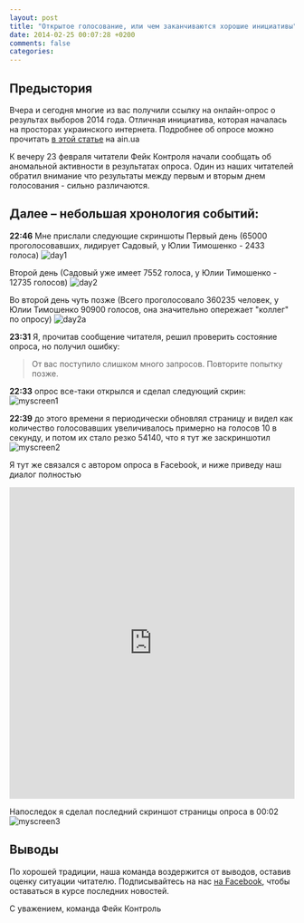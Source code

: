 ```yaml
---
layout: post
title: "Открытое голосование, или чем заканчиваются хорошие инициативы"
date: 2014-02-25 00:07:28 +0200
comments: false
categories: 
---
```

## Предыстория

Вчера и сегодня многие из вас получили ссылку на онлайн-опрос о результах выборов 2014 года.
Отличная инициатива, которая началась на просторах украинского интернета. Подробнее об опросе можно прочитать [в этой статье](http://ain.ua/2014/02/24/513877) на ain.ua

К вечеру 23 февраля читатели Фейк Контроля начали сообщать об аномальной активности в результатах опроса.
Один из наших читателей обратил внимание что результаты между первым и вторым днем голосования - сильно различаются.  

## Далее – небольшая хронология событий:
**22:46** Мне прислали следующие скриншоты
Первый день (65000 проголосовавших, лидирует Садовый, у Юлии Тимошенко - 2433 голоса)
![day1](http://i.imgur.com/QPfZCAO.png)

Второй день (Садовый уже имеет 7552 голоса, у Юлии Тимошенко - 12735 голосов)
![day2](http://i.imgur.com/eICnbVq.png)

Во второй день чуть позже (Всего проголосовало 360235 человек, у Юлии Тимошенко 90900 голосов, она значительно опережает "коллег" по опросу)
![day2a](http://i.imgur.com/PtyaVXM.jpg)

**23:31** Я, прочитав сообщение читателя, решил проверить состояние опроса, но получил ошибку:
> От вас поступило слишком много запросов. Повторите попытку позже.

**22:33** опрос все-таки открылся и сделал следующий скрин:
![myscreen1](http://i.imgur.com/5e8zG4A.png)

**22:39** до этого времени я периодически обновлял страницу и видел как количество голосовавших увеличивалось примерно на голосов 10 в секунду, и потом их стало резко 54140, что я тут же заскриншотил
![myscreen2](http://i.imgur.com/dpnRRJB.png)

Я тут же связался с автором опроса в Facebook, и ниже приведу наш диалог полностью

<iframe class="imgur-album" width="100%" height="550" frameborder="0" src="http://imgur.com/a/4QN83/embed"></iframe>

Напоследок я сделал последний скриншот страницы опроса в 00:02 
![myscreen3](http://i.imgur.com/MhivNnB.png)

## Выводы
По хорошей традиции, наша команда воздержится от выводов, оставив оценку ситуации читателю.
Подписывайтесь на нас [на Facebook](https://fb.me/fakecontrol.org), чтобы оставаться в курсе последних новостей.

С уважением, команда Фейк Контроль 
